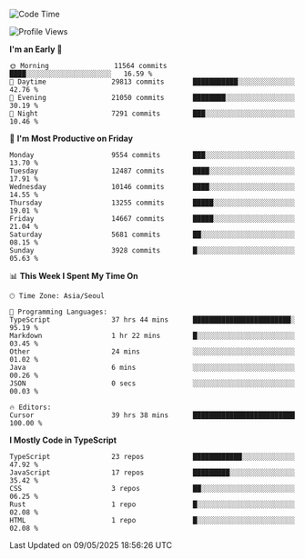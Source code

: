 <!--START_SECTION:waka-->
![Code Time](http://img.shields.io/badge/Code%20Time-7%2C695%20hrs%2040%20mins-blue)

![Profile Views](http://img.shields.io/badge/Profile%20Views-0-blue)

**I'm an Early 🐤** 

```text
🌞 Morning                11564 commits       ████░░░░░░░░░░░░░░░░░░░░░   16.59 % 
🌆 Daytime                29813 commits       ███████████░░░░░░░░░░░░░░   42.76 % 
🌃 Evening                21050 commits       ████████░░░░░░░░░░░░░░░░░   30.19 % 
🌙 Night                  7291 commits        ███░░░░░░░░░░░░░░░░░░░░░░   10.46 % 
```
📅 **I'm Most Productive on Friday** 

```text
Monday                   9554 commits        ███░░░░░░░░░░░░░░░░░░░░░░   13.70 % 
Tuesday                  12487 commits       ████░░░░░░░░░░░░░░░░░░░░░   17.91 % 
Wednesday                10146 commits       ████░░░░░░░░░░░░░░░░░░░░░   14.55 % 
Thursday                 13255 commits       █████░░░░░░░░░░░░░░░░░░░░   19.01 % 
Friday                   14667 commits       █████░░░░░░░░░░░░░░░░░░░░   21.04 % 
Saturday                 5681 commits        ██░░░░░░░░░░░░░░░░░░░░░░░   08.15 % 
Sunday                   3928 commits        █░░░░░░░░░░░░░░░░░░░░░░░░   05.63 % 
```


📊 **This Week I Spent My Time On** 

```text
🕑︎ Time Zone: Asia/Seoul

💬 Programming Languages: 
TypeScript               37 hrs 44 mins      ████████████████████████░   95.19 % 
Markdown                 1 hr 22 mins        █░░░░░░░░░░░░░░░░░░░░░░░░   03.45 % 
Other                    24 mins             ░░░░░░░░░░░░░░░░░░░░░░░░░   01.02 % 
Java                     6 mins              ░░░░░░░░░░░░░░░░░░░░░░░░░   00.26 % 
JSON                     0 secs              ░░░░░░░░░░░░░░░░░░░░░░░░░   00.03 % 

🔥 Editors: 
Cursor                   39 hrs 38 mins      █████████████████████████   100.00 % 
```

**I Mostly Code in TypeScript** 

```text
TypeScript               23 repos            ████████████░░░░░░░░░░░░░   47.92 % 
JavaScript               17 repos            █████████░░░░░░░░░░░░░░░░   35.42 % 
CSS                      3 repos             ██░░░░░░░░░░░░░░░░░░░░░░░   06.25 % 
Rust                     1 repo              █░░░░░░░░░░░░░░░░░░░░░░░░   02.08 % 
HTML                     1 repo              █░░░░░░░░░░░░░░░░░░░░░░░░   02.08 % 
```




 Last Updated on 09/05/2025 18:56:26 UTC
<!--END_SECTION:waka-->
